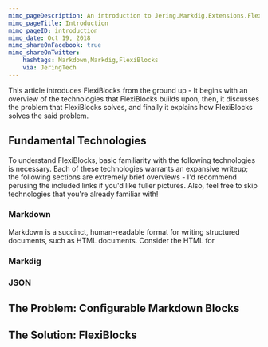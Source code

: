 ```yaml
---
mimo_pageDescription: An introduction to Jering.Markdig.Extensions.FlexiBlocks.
mimo_pageTitle: Introduction
mimo_pageID: introduction
mimo_date: Oct 19, 2018
mimo_shareOnFacebook: true
mimo_shareOnTwitter:
    hashtags: Markdown,Markdig,FlexiBlocks
    via: JeringTech
---
```


This article introduces FlexiBlocks from the ground up - It begins with an overview of the technologies that FlexiBlocks builds upon, 
then, it discusses the problem that FlexiBlocks solves, and finally it explains how FlexiBlocks solves the said problem.


## Fundamental Technologies
To understand FlexiBlocks, basic familiarity with the following technologies is necessary. Each of these technologies warrants an expansive
writeup; the following sections are extremely brief overviews - I'd recommend perusing the included links if you'd like fuller pictures. 
Also, feel free to skip technologies that you're already familiar with!

### Markdown
Markdown is a succinct, human-readable format for writing structured documents, such as HTML documents.
Consider the HTML for 


### Markdig
### JSON

## The Problem: Configurable Markdown Blocks
## The Solution: FlexiBlocks

